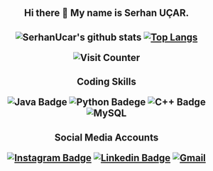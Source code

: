 ### <h2 align="center">  Hi there 👋 My name is Serhan UÇAR.  </h2> 

<h2 align="center"> 

![SerhanUcar's github stats](https://github-readme-stats.vercel.app/api?username=SerhanUcar&show_icons=true&theme=tokyonight&)
[![Top Langs](https://github-readme-stats.vercel.app/api/top-langs/?username=SerhanUcar&theme=tokyonight)](https://github.com/SerhanUcar/github-readme-stats)

![Visit Counter](https://komarev.com/ghpvc/?username=SerhanUcar&color=brightgreen&style=flat&label=Profile+Views)

</h2>
   
<h2 align="center">
  
  Coding Skills
  
 ![Java Badge](https://img.shields.io/badge/Java-ED8B00?style=for-the-badge&logo=java&logoColor=white) ![Python Badege](https://img.shields.io/badge/Python-14354C?style=for-the-badge&logo=python&logoColor=white) ![C++ Badge](https://img.shields.io/badge/C%2B%2B-00599C?style=for-the-badge&logo=c%2B%2B&logoColor=white) ![MySQL](https://img.shields.io/badge/MySQL-00000F?style=for-the-badge&logo=mysql&logoColor=white)
  
     
  </h2>

<h2 align="center">
   
  Social Media Accounts
  
[![Instagram Badge](https://img.shields.io/badge/-Instagram-C13584?style=flat-quare&labelColor=C13584&logo=instagram&logoColor=white&link=link)](https://instagram.com/serhan.jpeg)          [![Linkedin Badge](https://img.shields.io/badge/LinkedIn-0077B5?style=flat-quare&logo=linkedin&logoColor=white&link=link)](https://www.linkedin.com/in/serhan-ucar/)          [![Gmail](https://img.shields.io/badge/Gmail-D14836?style=flat-quare&logo=gmail&logoColor=white&link=link)](https://mail.google.com/mail/u/0/#inbox?compose=GTvVlcSMSqXbdZsLfFKgpdtnbXswBXdmQFgkQhkpRKVqRKRBGHtDPRJsKbgkZCxbkQpKPTKsctmXw)

</h2>  
  





<!--
**SerhanUcar/SerhanUcar** is a ✨ _special_ ✨ repository because its `README.md` (this file) appears on your GitHub profile.

Here are some ideas to get you started:

- 🔭 I’m currently working on ...
- 🌱 I’m currently learning ...
- 👯 I’m looking to collaborate on ...
- 🤔 I’m looking for help with ...
- 💬 Ask me about ...
- 📫 How to reach me: ...
- 😄 Pronouns: ...
- ⚡ Fun fact: ...
-->
